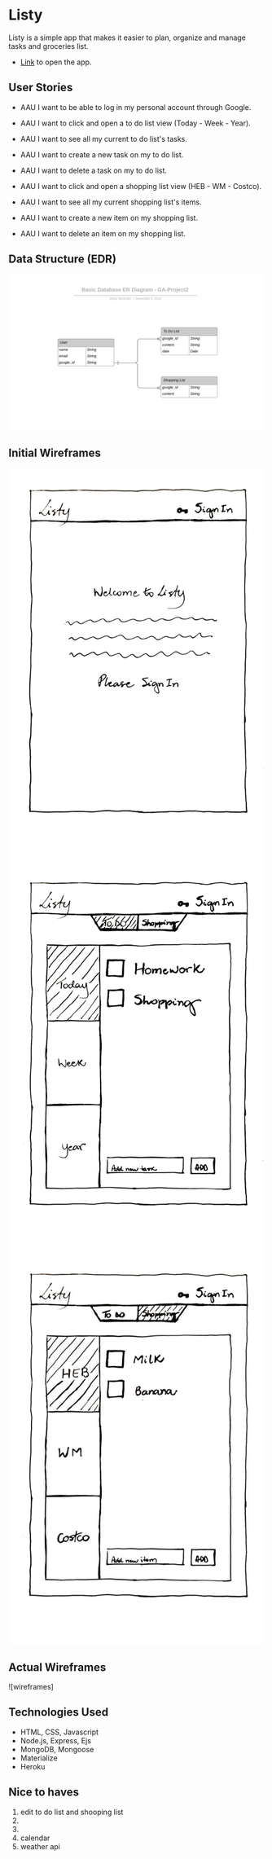 # Listy

Listy is a simple app that makes it easier to plan, organize and manage tasks and groceries list.

- [Link](https://listy-ga.herokuapp.com/) to open the app.

## User Stories

- AAU I want to be able to log in my personal account through Google.

- AAU I want to click and open a to do list view (Today - Week - Year).

- AAU I want to see all my current to do list's tasks.

- AAU I want to create a new task on my to do list. 

- AAU I want to delete a task on my to do list.

- AAU I want to click and open a shopping list view (HEB - WM - Costco).

- AAU I want to see all my current shopping list's items.

- AAU I want to create a new item on my shopping list.

- AAU I want to delete an item on my shopping list.

## Data Structure (EDR)

![EntityRelationshipDiagram](public/images/erd.png)

## Initial Wireframes

![wireframes](public/images/wf1.jpg)
![wireframes](public/images/wf2.jpg)
![wireframes](public/images/wf3.jpg)

## Actual Wireframes

![wireframes]

## Technologies Used

- HTML, CSS, Javascript
- Node.js, Express, Ejs
- MongoDB, Mongoose
- Materialize
- Heroku

## Nice to haves

1. edit to do list and shooping list
2. 
3. 
4. calendar
5. weather api

